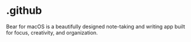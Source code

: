 # .github
Bear for macOS is a beautifully designed note-taking and writing app built for focus, creativity, and organization.
